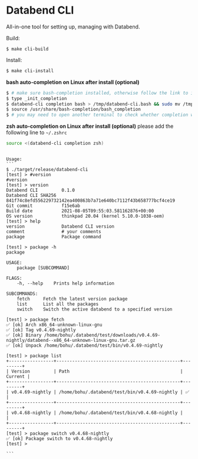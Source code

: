   # Databend CLI

All-in-one tool for setting up, managing with Databend.

Build:
```
$ make cli-build
```

Install:

```bash
$ make cli-install
```

**bash auto-completion on Linux after install (optional)**
```bash
$ # make sure bash-completion installed, otherwise follow the link to install https://github.com/scop/bash-completion#installation
$ type _init_completion
$ databend-cli completion bash > /tmp/databend-cli.bash && sudo mv /tmp/databend-cli.bash /usr/share/bash-completion/completions/databend-cli.bash
$ source /usr/share/bash-completion/bash_completion
$ # you may need to open another terminal to check whether completion works
```

**zsh auto-completion on Linux after install (optional)**
please add the following line to `~/.zshrc`
```bash
source <(databend-cli completion zsh)
```

``````

Usage:
``` 
$ ./target/release/databend-cli 
[test] > #version
#version
[test] > version
Databend CLI         0.1.0
Databend CLI SHA256  841f74c8efd556229732142ea400863b7a71e640bc7112f43b658777bcf4ce19
Git commit           f15e6ab
Build date           2021-08-05T09:55:03.581162876+00:00
OS version           thinkpad 20.04 (kernel 5.10.0-1038-oem)
[test] > help
version              Databend CLI version
comment              # your comments
package              Package command

[test] > package -h
package 

USAGE:
    package [SUBCOMMAND]

FLAGS:
    -h, --help    Prints help information

SUBCOMMANDS:
    fetch     Fetch the latest version package
    list      List all the packages
    switch    Switch the active databend to a specified version

[test] > package fetch
✅ [ok] Arch x86_64-unknown-linux-gnu
✅ [ok] Tag v0.4.69-nightly
✅ [ok] Binary /home/bohu/.databend/test/downloads/v0.4.69-nightly/databend--x86_64-unknown-linux-gnu.tar.gz
✅ [ok] Unpack /home/bohu/.databend/test/bin/v0.4.69-nightly

[test] > package list
+-----------------+-----------------------------------------------+---------+
| Version         | Path                                          | Current |
+-----------------+-----------------------------------------------+---------+
| v0.4.69-nightly | /home/bohu/.databend/test/bin/v0.4.69-nightly | ✅      |
+-----------------+-----------------------------------------------+---------+
| v0.4.68-nightly | /home/bohu/.databend/test/bin/v0.4.68-nightly |         |
+-----------------+-----------------------------------------------+---------+
[test] > package switch v0.4.68-nightly
✅ [ok] Package switch to v0.4.68-nightly
[test] > 

```
